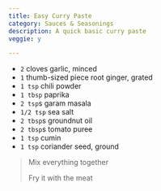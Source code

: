 ```yaml
---
title: Easy Curry Paste 
category: Sauces & Seasonings
description: A quick basic curry paste
veggie: y

--- 
```


* `2` cloves garlic, minced
* `1` thumb-sized piece root ginger, grated
* `1 tsp` chili powder
* `1 tbsp` paprika
* `2 tsp`s garam masala
* `1/2 tsp` sea salt
* `2 tbsp`s groundnut oil
* `2 tbsp`s tomato puree
* `1 tsp` cumin
* `1 tsp` coriander seed, ground

> Mix everything together
>
> Fry it with the meat

